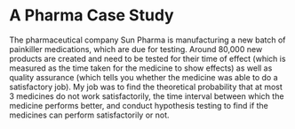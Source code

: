 # A Pharma Case Study
The pharmaceutical company Sun Pharma is manufacturing a new batch of painkiller medications, which are due for testing. Around 80,000 new products are created and need to be tested for their time of effect (which is measured as the time taken for the medicine to show effects) as well as quality assurance (which tells you whether the medicine was able to do a satisfactory job).
My job was to find the theoretical probability that at most 3 medicines do not work satisfactorily, the time interval between which the medicine performs better, and conduct hypothesis testing to find if the medicines can perform satisfactorily or not.
